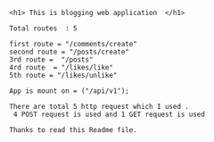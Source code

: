     <h1> This is blogging web application  </h1>

    Total routes  : 5

    first route = "/comments/create"
    second route = "/posts/create"
    3rd route =  "/posts"
    4rd route  = "/likes/like"
    5th route = "/likes/unlike"

    App is mount on = ("/api/v1");

    There are total 5 http request which I used .
     4 POST request is used and 1 GET request is used 

    Thanks to read this Readme file. 